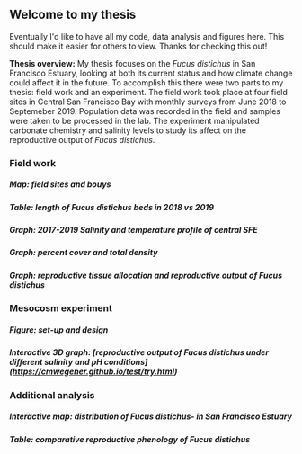 ## Welcome to my thesis

Eventually I'd like to have all my code, data analysis and figures here. This should make it easier for others to view. Thanks for checking this out!

**Thesis overview:** My thesis focuses on the _Fucus distichus_ in San Francisco Estuary, looking at both its current status and how climate change could affect it in the future. To accomplish this there were two parts to my thesis: field work and an experiment. The field work took place at four field sites in Central San Francisco Bay with monthly surveys from June 2018 to Septemeber 2019. Population data was recorded in the field and samples were taken to be processed in the lab. The experiment manipulated carbonate chemistry and salinity levels to study its affect on the reproductive output of _Fucus distichus_.

### Field work
##### Map: field sites and bouys
##### Table: length of _Fucus distichus_ beds in 2018 vs 2019
##### Graph: 2017-2019 Salinity and temperature profile of central SFE
##### Graph: percent cover and total density
##### Graph: reproductive tissue allocation and reproductive output of _Fucus distichus_

### Mesocosm experiment
##### Figure: set-up and design
##### Interactive 3D graph: [reproductive output of _Fucus distichus_ under different salinity and pH conditions] (https://cmwegener.github.io/test/try.html)

### Additional analysis
##### Interactive map: distribution of _Fucus distichus-_ in San Francisco Estuary
##### Table: comparative reproductive phenology of _Fucus distichus_
